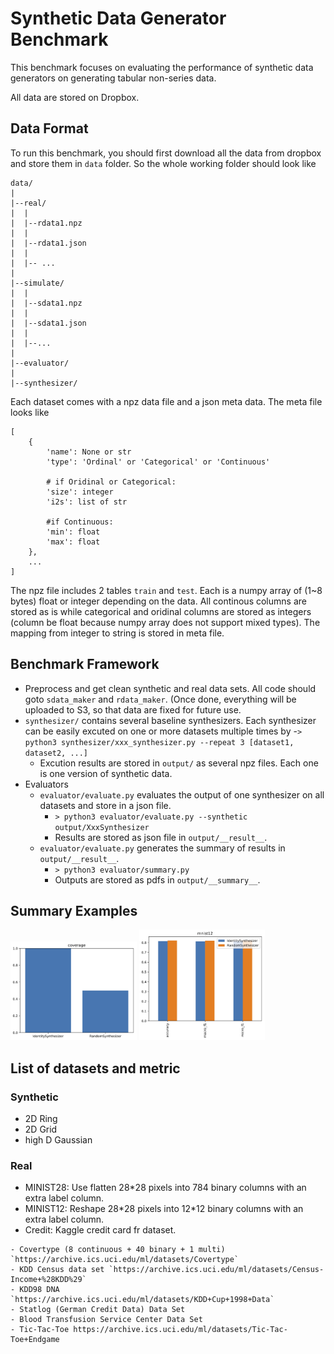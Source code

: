 # Synthetic Data Generator Benchmark

This benchmark focuses on evaluating the performance of synthetic data generators on generating tabular non-series data.

All data are stored on Dropbox. 

## Data Format

To run this benchmark, you should first download all the data from dropbox and store them in `data` folder. So the whole working folder should look like

```
data/
|
|--real/
|  |
|  |--rdata1.npz
|  |
|  |--rdata1.json
|  |
|  |-- ...
|
|--simulate/
|  |
|  |--sdata1.npz
|  |
|  |--sdata1.json
|  |
|  |--...
|
|--evaluator/
|
|--synthesizer/
```

Each dataset comes with a npz data file and a json meta data. The meta file looks like

```
[
	{
		'name': None or str
		'type': 'Ordinal' or 'Categorical' or 'Continuous'
		
		# if Oridinal or Categorical:
		'size': integer
		'i2s': list of str
		
		#if Continuous:
		'min': float
		'max': float
	},
	...
]

```

The npz file includes 2 tables `train` and `test`. Each is a numpy array of (1~8 bytes) float or integer depending on the data. All continous columns are stored as is while categorical and oridinal columns are stored as integers (column be float because numpy array does not support mixed types). The mapping from integer to string is stored in meta file.

## Benchmark Framework

- Preprocess and get clean synthetic and real data sets. All code should goto `sdata_maker` and `rdata_maker`. (Once done, everything will be uploaded to S3, so that data are fixed for future use. 
- `synthesizer/` contains several baseline synthesizers. Each synthesizer can be easily excuted on one or more datasets multiple times by
	-`> python3 synthesizer/xxx_synthesizer.py --repeat 3 [dataset1, dataset2, ...]`
	- Excution results are stored in `output/` as several npz files. Each one is one version of synthetic data.
- Evaluators
	- `evaluator/evaluate.py` evaluates the output of one synthesizer on all datasets and store in a json file.
		- `> python3 evaluator/evaluate.py --synthetic output/XxxSynthesizer`
		- Results are stored as json file in `output/__result__`.
	- `evaluator/evaluate.py` generates the summary of results in `output/__result__`.
		- `> python3 evaluator/summary.py`
		- Outputs are stored as pdfs in `output/__summary__`.


## Summary Examples

<img src="misc/coverage.jpg" width="40%">
<img src="misc/mnist12.jpg" width="40%">


## List of datasets and metric


### Synthetic

- 2D Ring
- 2D Grid
- high D Gaussian


### Real
- MINIST28: Use flatten 28\*28 pixels into 784 binary columns with an extra label column. 
- MINIST12: Reshape 28\*28 pixels into 12\*12 binary columns with an extra label column. 
- Credit: Kaggle credit card fr dataset. 


```
- Covertype (8 continuous + 40 binary + 1 multi) `https://archive.ics.uci.edu/ml/datasets/Covertype`
- KDD Census data set `https://archive.ics.uci.edu/ml/datasets/Census-Income+%28KDD%29`
- KDD98 DNA `https://archive.ics.uci.edu/ml/datasets/KDD+Cup+1998+Data`
- Statlog (German Credit Data) Data Set 
- Blood Transfusion Service Center Data Set
- Tic-Tac-Toe https://archive.ics.uci.edu/ml/datasets/Tic-Tac-Toe+Endgame
```
